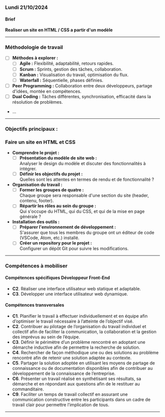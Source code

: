 ### Lundi 21/10/2024


#### Brief

**Realiser un site en HTML / CSS a partir d'un modèle**

---

### Méthodologie de travail


- [ ] **Méthodes à explorer :**
    - [ ] **Agile :** Flexibilité, adaptabilité, retours rapides.
    - [ ] **Scrum :** Sprints, gestion des tâches, collaboration.
    - [ ] **Kanban :** Visualisation du travail, optimisation du flux.
    - [ ] **Waterfall :** Séquentielle, phases définies.

- [ ] **Peer Programming :** Collaboration entre deux développeurs, partage d'idées, montée en compétences.
- [ ] **Dual Coding :** Tâches différentes, synchronisation, efficacité dans la résolution de problèmes.
- ... 

---

### Objectifs principaux :

### Faire un site en HTML et CSS
- **Comprendre le projet :**  
  - [ ] **Présentation du modèle de site web :**  
    Analyser le design du modèle et discuter des fonctionnalités à intégrer.
  - [ ] **Définir les objectifs du projet :**  
    Quelles sont les attentes en termes de rendu et de fonctionnalité ?

- **Organisation du travail :**  
  - [ ] **Former les groupes de quatre :**  
    Chaque groupe sera responsable d'une section du site (header, contenu, footer).
  - [ ] **Répartir les rôles au sein du groupe :**  
    Qui s'occupe du HTML, qui du CSS, et qui de la mise en page générale ?

- **Installation des outils :**  
  - [ ] **Préparer l'environnement de développement :**  
    S'assurer que tous les membres du groupe ont un éditeur de code (VSCode, Atom, etc.) installé.
  - [ ] **Créer un repository pour le projet :**  
    Configurer un dépôt Git pour suivre les modifications.

---

### Compétences à mobiliser

#### Compétences spécifiques Développeur Front-End
- **C2**. Réaliser une interface utilisateur web statique et adaptable.
- **C3**. Développer une interface utilisateur web dynamique.

#### Compétences transversales
- **C1**. Planifier le travail à effectuer individuellement et en équipe afin d’optimiser le travail nécessaire à l’atteinte de l’objectif visé.
- **C2**. Contribuer au pilotage de l’organisation du travail individuel et collectif afin de faciliter la communication, la collaboration et la gestion des imprévus au sein de l’équipe.
- **C3**. Définir le périmètre d’un problème rencontré en adoptant une démarche inductive afin de permettre la recherche de solution.
- **C4**. Rechercher de façon méthodique une ou des solutions au problème rencontré afin de retenir une solution adaptée au contexte.
- **C5**. Partager la solution adoptée en utilisant les moyens de partage de connaissance ou de documentation disponibles afin de contribuer au développement de la connaissance de l’entreprise.
- **C6**. Présenter un travail réalisé en synthétisant ses résultats, sa démarche et en répondant aux questions afin de le restituer au commanditaire.
- **C9**. Faciliter un temps de travail collectif en assurant une communication constructive entre les participants dans un cadre de travail clair pour permettre l’implication de tous.

---

